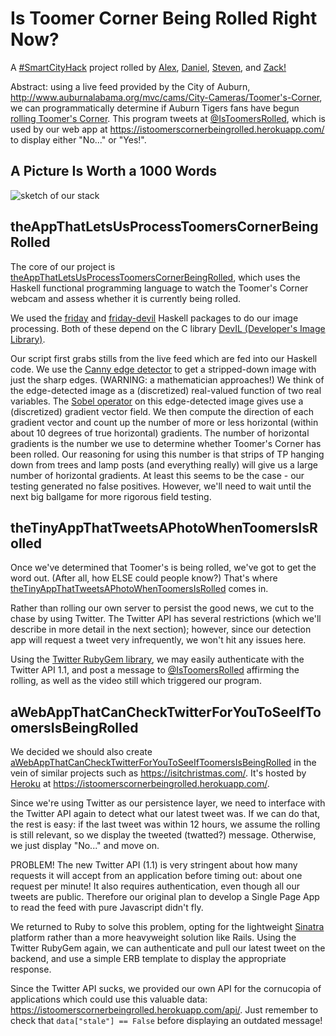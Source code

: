 # Is Toomer Corner Being Rolled Right Now?

A [#SmartCityHack](http://www.global.datafest.net/) project rolled by
[Alex](http://github.com/redxaxder),
[Daniel](http://github.com/friedbrice),
[Steven](http://github.com/StevenClontz),
and [Zack!](http://github.com/ZSarver)

Abstract: using a live feed provided by the City of Auburn,
<http://www.auburnalabama.org/mvc/cams/City-Cameras/Toomer's-Corner>,
we can programmatically determine if Auburn Tigers fans have begun
[rolling Toomer's Corner](http://en.wikipedia.org/wiki/Auburn_University_traditions#Toomer.27s_Corner).
This program tweets at
[@IsToomersRolled](https://twitter.com/IsToomersRolled),
which is used by our web app at
<https://istoomerscornerbeingrolled.herokuapp.com/> to display
either "No..." or "Yes!".

## A Picture Is Worth a 1000 Words

![sketch of our stack](https://istoomerscornerbeingrolledrightnow.github.io/assets/appStackSketch.svg)

## theAppThatLetsUsProcessToomersCornerBeingRolled

The core of our project is
[theAppThatLetsUsProcessToomersCornerBeingRolled][0],
which uses the Haskell functional programming language to watch the
Toomer's Corner webcam and assess whether it is currently being rolled.

[0]: https://github.com/IsToomersCornerBeingRolledRightNow/theAppThatLetsUsProcessToomersCornerBeingRolled

We used the [friday](http://hackage.haskell.org/package/friday) and
[friday-devil](http://hackage.haskell.org/package/friday-devil)
Haskell packages to do our image processing. Both of these depend on the
C library [DevIL (Developer's Image Library)](http://openil.sourceforge.net/).

Our script first grabs stills from the live feed which are
fed into our Haskell code. We use the
[Canny edge detector](https://en.wikipedia.org/wiki/Canny_edge_detector)
to get a stripped-down image with just the sharp edges.
(WARNING: a mathematician approaches!)
We think of the edge-detected image as a (discretized) real-valued
function of two real variables. The
[Sobel operator](https://en.wikipedia.org/wiki/Sobel_operator)
on this edge-detected image gives use a (discretized) gradient vector field.
We then compute the direction of each gradient vector and count up the number
of more or less horizontal (within about 10 degrees of true horizontal) gradients.
The number of horizontal gradients is the number we use to determine whether
Toomer's Corner has been rolled. Our reasoning for using this number
is that strips of TP hanging down from trees and lamp posts
(and everything really) will give us a large number of horizontal gradients.
At least this seems to be the case - our testing generated no false
positives. However, we'll need to wait until the next big ballgame for
more rigorous field testing.

## theTinyAppThatTweetsAPhotoWhenToomersIsRolled

Once we've determined that Toomer's is being rolled, we've got to
get the word out. (After all, how ELSE could people know?)
That's where [theTinyAppThatTweetsAPhotoWhenToomersIsRolled][2]
comes in.

[2]: https://github.com/IsToomersCornerBeingRolledRightNow/theTinyAppThatTweetsAPhotoWhenToomersIsRolled

Rather than rolling our own server to persist the good news, we cut to the
chase by using Twitter. The Twitter API has several restrictions
(which we'll describe in more detail in the next section); however,
since our detection app will request a tweet very infrequently, we won't
hit any issues here.

Using the [Twitter RubyGem library](https://github.com/sferik/twitter),
we may easily authenticate with the Twitter API 1.1, and post a message
to [@IsToomersRolled](https://twitter.com/IsToomersRolled)
affirming the rolling, as well as the video still which triggered our
program.

## aWebAppThatCanCheckTwitterForYouToSeeIfToomersIsBeingRolled

We decided we should also create
[aWebAppThatCanCheckTwitterForYouToSeeIfToomersIsBeingRolled][1]
in the vein of similar projects such as <https://isitchristmas.com/>.
It's hosted by [Heroku](https://heroku.com)
at <https://istoomerscornerbeingrolled.herokuapp.com/>.

[1]: https://github.com/IsToomersCornerBeingRolledRightNow/aWebAppThatCanCheckTwitterForYouToSeeIfToomersIsRolled

Since we're using Twitter as our persistence layer, we need to interface
with the Twitter API again to detect what our latest tweet was. If we
can do that, the rest is easy: if the last tweet was within 12 hours,
we assume the rolling is still relevant, so we display the tweeted (twatted?)
message. Otherwise, we just display "No..." and move on.

PROBLEM! The new Twitter API (1.1) is very stringent about how many
requests it will accept from an application before timing out: about one
request per minute! It also requires authentication, even though all our
tweets are public. Therefore our original plan to develop a Single Page App
to read the feed with pure Javascript didn't fly.

We returned to Ruby to solve this problem, opting for the lightweight
[Sinatra](http://www.sinatrarb.com/) platform rather than a more heavyweight
solution like Rails. Using the Twitter RubyGem again, we can authenticate
and pull our latest tweet on the backend, and use a simple ERB template
to display the appropriate response.

Since the Twitter API sucks, we provided our own API for the
cornucopia of applications which could use this valuable data:
<https://istoomerscornerbeingrolled.herokuapp.com/api/>. Just remember
to check that `data["stale"] == False` before displaying an outdated
message!